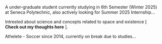 A under-graduate student currently studying in 6th Semester (Winter 2025) at Seneca Polytechnic, also actively looking for Summer 2025 Internship...

Intrested about science and concepts related to space and existence [ **Check out my thoughts here** ].

Athelete - Soccer since 2014, currently on break due to studies...





